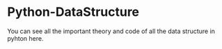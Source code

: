 # Python-DataStructure
You can see all the important theory and code of all the data structure in pyhton here.
